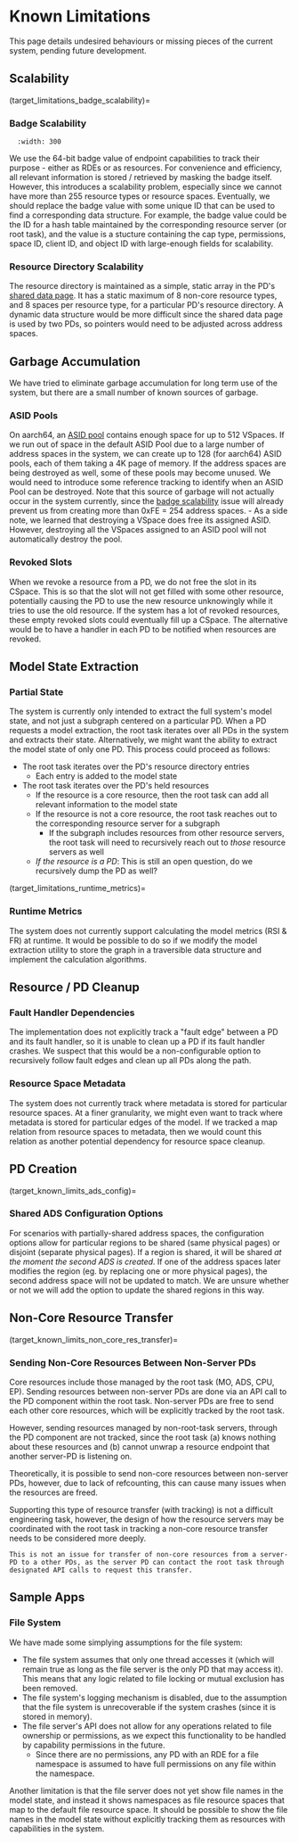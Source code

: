 # Known Limitations
This page details undesired behaviours or missing pieces of the current system, pending future development.

## Scalability

(target_limitations_badge_scalability)=
### Badge Scalability
```{image} ../images/badge_bits.png
  :width: 300
```
We use the 64-bit badge value of endpoint capabilities to track their purpose - either as RDEs or as resources. For convenience and efficiency, all relevant information is stored / retrieved by masking the badge itself. However, this introduces a scalability problem, especially since we cannot have more than 255 resource types or resource spaces. Eventually, we should replace the badge value with some unique ID that can be used to find a corresponding data structure. For example, the badge value could be the ID for a hash table maintained by the corresponding resource server (or root task), and the value is a stucture containing the cap type, permissions, space ID, client ID, and object ID with large-enough fields for scalability.

### Resource Directory Scalability
The resource directory is maintained as a simple, static array in the PD's [shared data page](target_glossary_shared_data). It has a static maximum of 8 non-core resource types, and 8 spaces per resource type, for a particular PD's resource directory. A dynamic data structure would be more difficult since the shared data page is used by two PDs, so pointers would need to be adjusted across address spaces.

## Garbage Accumulation
We have tried to eliminate garbage accumulation for long term use of the system, but there are a small number of known sources of garbage.

### ASID Pools
On aarch64, an [ASID pool](target_glossary_asid_pool) contains enough space for up to 512 VSpaces. If we run out of space in the default ASID Pool due to a large number of address spaces in the system, we can create up to 128 (for aarch64) ASID pools, each of them taking a 4K page of memory. If the address spaces are being destroyed as well, some of these pools may become unused. We would need to introduce some reference tracking to identify when an ASID Pool can be destroyed. Note that this source of garbage will not actually occur in the system currently, since the [badge scalability](target_limitations_badge_scalability) issue will already prevent us from creating more than 0xFE = 254 address spaces.
    - As a side note, we learned that destroying a VSpace does free its assigned ASID. However, destroying all the VSpaces assigned to an ASID pool will not automatically destroy the pool.

### Revoked Slots
When we revoke a resource from a PD, we do not free the slot in its CSpace. This is so that the slot will not get filled with some other resource, potentially causing the PD to use the new resource unknowingly while it tries to use the old resource. If the system has a lot of revoked resources, these empty revoked slots could eventually fill up a CSpace. The alternative would be to have a handler in each PD to be notified when resources are revoked.

## Model State Extraction

### Partial State
The system is currently only intended to extract the full system's model state, and not just a subgraph centered on a particular PD.
When a PD requests a model extraction, the root task iterates over all PDs in the system and extracts their state. Alternatively, we might want the ability to extract the model state of only one PD. This process could proceed as follows:
- The root task iterates over the PD's resource directory entries
    - Each entry is added to the model state
- The root task iterates over the PD's held resources
    - If the resource is a core resource, then the root task can add all relevant information to the model state
    - If the resource is not a core resource, the root task reaches out to the corresponding resource server for a subgraph
        - If the subgraph includes resources from other resource servers, the root task will need to recursively reach out to *those* resource servers as well
    - *If the resource is a PD*: This is still an open question, do we recursively dump the PD as well?

(target_limitations_runtime_metrics)=
### Runtime Metrics
The system does not currently support calculating the model metrics (RSI & FR) at runtime. It would be possible to do so if we modify the model extraction utility to store the graph in a traversible data structure and implement the calculation algorithms.

## Resource / PD Cleanup

### Fault Handler Dependencies
The implementation does not explicitly track a "fault edge" between a PD and its fault handler, so it is unable to clean up a PD if its fault handler crashes. We suspect that this would be a non-configurable option to recursively follow fault edges and clean up all PDs along the path.

### Resource Space Metadata
The system does not currently track where metadata is stored for particular resource spaces. At a finer granularity, we might even want to track where metadata is stored for particular edges of the model. If we tracked a map relation from resource spaces to metadata, then we would count this relation as another potential dependency for resource space cleanup.

## PD Creation

(target_known_limits_ads_config)=
### Shared ADS Configuration Options
For scenarios with partially-shared address spaces, the configuration options allow for particular regions to be shared (same physical pages) or disjoint (separate physical pages). If a region is shared, it will be shared *at the moment the second ADS is created*. If one of the address spaces later modifies the region (eg. by replacing one or more physical pages), the second address space will not be updated to match. We are unsure whether or not we will add the option to update the shared regions in this way.

## Non-Core Resource Transfer
(target_known_limits_non_core_res_transfer)=
### Sending Non-Core Resources Between Non-Server PDs
Core resources include those managed by the root task (MO, ADS, CPU, EP). Sending resources between non-server PDs are done via an API call to the PD component within the root task. Non-server PDs are free to send each other core resources, which will be explicitly tracked by the root task. 

However, sending resources managed by non-root-task servers, through the PD component are not tracked, since the root task (a) knows nothing about these resources and (b) cannot unwrap a resource endpoint that another server-PD is listening on. 

Theoretically, it is possible to send non-core resources between non-server PDs, however, due to lack of refcounting, this can cause many issues when the resources are freed.

Supporting this type of resource transfer (with tracking) is not a difficult engineering task, however, the design of how the resource servers may be coordinated with the root task in tracking a non-core resource transfer needs to be considered more deeply.

```{note}
This is not an issue for transfer of non-core resources from a server-PD to a other PDs, as the server PD can contact the root task through designated API calls to request this transfer.
```

## Sample Apps

### File System
We have made some simplying assumptions for the file system:
- The file system assumes that only one thread accesses it (which will remain true as long as the file server is the only PD that may access it). This means that any logic related to file locking or mutual exclusion has been removed.
- The file system's logging mechanism is disabled, due to the assumption that the file system is unrecoverable if the system crashes (since it is stored in memory).
- The file server's API does not allow for any operations related to file ownership or permissions, as we expect this functionality to be handled by capability permissions in the future.
    - Since there are no permissions, any PD with an RDE for a file namespace is assumed to have full permissions on any file within the namespace.

Another limitation is that the file server does not yet show file names in the model state, and instead it shows namespaces as file resource spaces that map to the default file resource space. It should be possible to show the file names in the model state without explicitly tracking them as resources with capabilities in the system.

